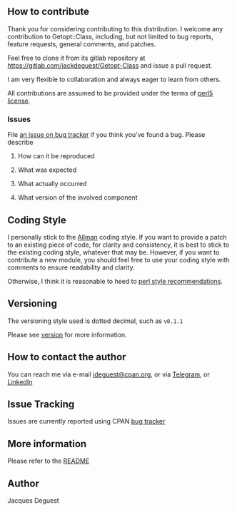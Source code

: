 ## How to contribute
 
Thank you for considering contributing to this distribution.
I welcome any contribution to Getopt::Class, including, but not limited to bug reports, feature requests, general comments, and patches.

Feel free to clone it from its gitlab repository at <https://gitlab.com/jackdeguest/Getopt-Class> and issue a pull request.

I am very flexible to collaboration and always eager to learn from others.

All contributions are assumed to be provided under the terms of [perl5 license](http://dev.perl.org/licenses/).

### Issues

File [an issue on bug tracker](https://rt.cpan.org/Public/Dist/Display.html?Name=Getopt-Class) if you think you've found a bug. Please describe

1. How can it be reproduced

1. What was expected

1. What actually occurred

1. What version of the involved component

## Coding Style

I personally stick to the [Allman](https://en.wikipedia.org/wiki/Indentation_style#Allman_style) coding style. If you want to provide a patch to an existing piece of code, for clarity and consistency, it is best to stick to the existing coding style, whatever that may be. However, if you want to contribute a new module, you should feel free to use your coding style with comments to ensure readability and clarity.

Otherwise, I think it is reasonable to heed to [perl style recommendations](https://metacpan.org/pod/perlstyle).

## Versioning

The versioning style used is dotted decimal, such as `v0.1.1`

Please see [version](https://metacpan.org/pod/version) for more information.

## How to contact the author

You can reach me via e-mail <jdeguest@cpan.org>, or via [Telegram](https://t.me/jackdeguest), or [LinkedIn](https://www.linkedin.com/in/jackdeguest/)

## Issue Tracking

Issues are currently reported using CPAN [bug tracker](https://rt.cpan.org/Public/Dist/Display.html?Name=Getopt-Class)

## More information

Please refer to the [README](https://metacpan.org/source/JDEGUEST/Getopt-Class-v1.1.3/README.md)

## Author

Jacques Deguest

